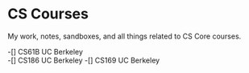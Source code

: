 # CS Courses
 My work, notes, sandboxes, and all things related to CS Core courses. 

-[] CS61B UC Berkeley  
-[] CS186 UC Berkeley 
-[] CS169 UC Berkeley